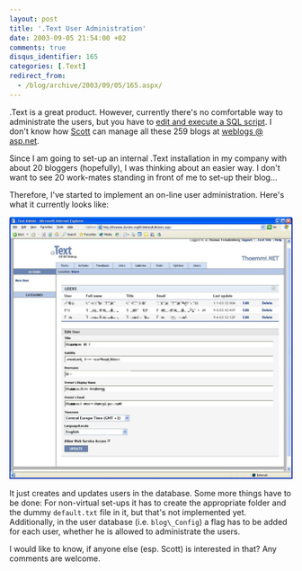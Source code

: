 ```yaml
---
layout: post
title: '.Text User Administration'
date: 2003-09-05 21:54:00 +02
comments: true
disqus_identifier: 165
categories: [.Text]
redirect_from:
  - /blog/archive/2003/09/05/165.aspx/
---
```


.Text is a great product. However, currently there's no comfortable way to administrate the users, but you have to [edit and execute a SQL script](http://scottwater.com/dottext/posts/9253.aspx). I don't know how [Scott](http://scottwater.com/blog/) can manage all these 259 blogs at [weblogs @ asp.net](http://weblogs.asp.net/).

Since I am going to set-up an internal .Text installation in my company with about 20 bloggers (hopefully), I was thinking about an easier way. I don't want to see 20 work-mates standing in front of me to set-up their blog...

Therefore, I've started to implement an on-line user administration. Here's what it currently looks like:

![.Text User Administration](/files/archive/edit_user.png)

It just creates and updates users in the database. Some more things have to be done: For non-virtual set-ups it has to create the appropriate folder and the dummy `default.txt` file in it, but that's not implemented yet. Additionally, in the user database (i.e. `blog\_Config`) a flag has to be added for each user, whether he is allowed to administrate the users.

I would like to know, if anyone else (esp. Scott) is interested in that? Any comments are welcome.

